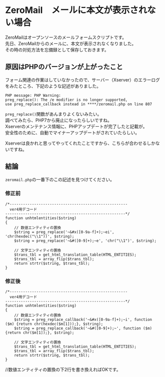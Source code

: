# ZeroMail　メールに本文が表示されない場合
ZeroMailはオープンソースのメールフォームスクリプトです。  
先日、ZeroMailからのメールに、本文が表示されなくなりました。  
その時の対処方法を忘備録として保存しておきます。

## 原因はPHPのバージョンが上がったこと
フォーム関連の作業はしていなかったので、サーバー（Xserver）のエラーログをみたところ、下記のような記述がありました。  
```
PHP message: PHP Warning:
preg_replace(): The /e modifier is no longer supported,
use preg_replace_callback instead in ****/zeromail.php on line 807
```

`preg_replace()`関数があんまりよくないみたい。  
調べてみたら、PHP7から廃止になったらしいですね。  
Xserverのメンテナンス情報に、PHPアップデートが完了したと記載が。  
安全性のために、自動でマイナーアップデートがされていたらしい。

Xserverは良かれと思ってやってくれたことですから、こちらが合わせるしかないですね。

## 結論
`zeromail.php`の一番下のこの記述を見つけてください。

### 修正前
```
/*-----------------------------------------------------
  ver4用デコード
------------------------------------------------------*/
function unhtmlentities($string)
{
    // 数値エンティティの置換
    $string = preg_replace('~&#x([0-9a-f]+);~ei', 'chr(hexdec("\\1"))', $string);
    $string = preg_replace('~&#([0-9]+);~e', 'chr("\\1")', $string);

    // 文字エンティティの置換
    $trans_tbl = get_html_translation_table(HTML_ENTITIES);
    $trans_tbl = array_flip($trans_tbl);
    return strtr($string, $trans_tbl);
}
```

### 修正後
```
/*-----------------------------------------------------
  ver4用デコード
------------------------------------------------------*/
function unhtmlentities($string)
{
    // 数値エンティティの置換
    $string = preg_replace_callback('~&#x([0-9a-f]+);~i', function ($m) {return chr(hexdec($m[1]));}, $string);
    $string = preg_replace_callback('~&#([0-9]+);~', function ($m) {return chr($m[1]);}, $string);

    // 文字エンティティの置換
    $trans_tbl = get_html_translation_table(HTML_ENTITIES);
    $trans_tbl = array_flip($trans_tbl);
    return strtr($string, $trans_tbl);
}
```

//数値エンティティの置換の下2行を書き換えればOKです。
